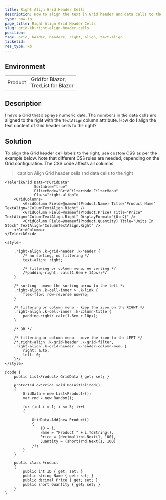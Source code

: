```yaml
---
title: Right Align Grid Header Cells
description: How to align the text in Grid header and data cells to the right
type: how-to
page_title: Right Align Grid Header Cells
slug: grid-kb-right-align-header-cells
position: 
tags: grid, header, headers, right, align, text-align
ticketid:
res_type: kb
---
```


## Environment

<table>
    <tbody>
        <tr>
            <td>Product</td>
            <td>
                Grid for Blazor,<br />
                TreeList for Blazor
            </td>
        </tr>
    </tbody>
</table>

## Description

I have a Grid that displays numeric data. The numbers in the data cells are aligned to the right with the `TextAlign` column attribute. How do I align the text content of Grid header cells to the right?

## Solution

To align the Grid header cell labels to the right, use custom CSS as per the example below. Note that different CSS rules are needed, depending on the Grid configuration. The CSS code affects all columns.

>caption Align Grid header cells and data cells to the right

````RAZOR
<TelerikGrid Data="@GridData"
             Sortable="true"
             FilterMode="GridFilterMode.FilterMenu"
             Class="right-align">
    <GridColumns>
        <GridColumn Field=@nameof(Product.Name) Title="Product Name" TextAlign="ColumnTextAlign.Right" />
        <GridColumn Field=@nameof(Product.Price) Title="Price" TextAlign="ColumnTextAlign.Right" DisplayFormat="{0:n2}" />
        <GridColumn Field=@nameof(Product.Quantity) Title="Units In Stock" TextAlign="ColumnTextAlign.Right" />
    </GridColumns>
</TelerikGrid>

<style>

    .right-align .k-grid-header .k-header {
        /* no sorting, no filtering */
        text-align: right;

        /* filtering or column menu, no sorting */
        /*padding-right: calc(1.6em + 14px);*/
    }

    /* sorting - move the sorting arrow to the left */
    .right-align .k-cell-inner > .k-link {
        flex-flow: row-reverse nowrap;
    }

    /* filtering or column menu - keep the icon on the RIGHT */
    .right-align .k-cell-inner .k-column-title {
        padding-right: calc(1.6em + 10px);
    }

    /* OR */

    /* filtering or column menu - move the icon to the LEFT */
    /*.right-align .k-grid-header .k-grid-filter,
    .right-align .k-grid-header .k-header-column-menu {
        right: auto;
        left: 0;
    }*/
</style>

@code {
    public List<Product> GridData { get; set; }

    protected override void OnInitialized()
    {
        GridData = new List<Product>();
        var rnd = new Random();

        for (int i = 1; i <= 5; i++)
        {

            GridData.Add(new Product()
            {
                ID = i,
                Name = "Product " + i.ToString(),
                Price = (decimal)rnd.Next(1, 100),
                Quantity = (short)rnd.Next(1, 100)
            });
        }
    }

    public class Product
    {
        public int ID { get; set; }
        public string Name { get; set; }
        public decimal Price { get; set; }
        public short Quantity { get; set; }
    }
}
````
